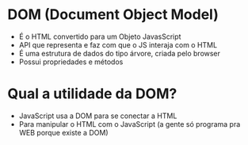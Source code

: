 # DOM (Document Object Model)
- É o HTML convertido para um Objeto JavasScript
- API que representa e faz com que o JS interaja com o HTML
- É uma estrutura de dados do tipo árvore, criada pelo browser
- Possui propriedades e métodos

# Qual a utilidade da DOM?
- JavaScript usa a DOM para se conectar a HTML
- Para manipular o HTML com o JavaScript (a gente só programa pra WEB porque existe a DOM)